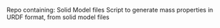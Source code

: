 Repo containing:
	Solid Model files
	Script to generate mass properties in URDF format, from solid model files

